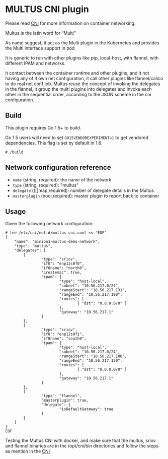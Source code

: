# MULTUS CNI plugin

Please read [CNI](https://github.com/containernetworking/cni) for more information on container networking.

Multus is the latin word for “Multi”

As name suggest, it act as the Multi plugin in the Kubernetes and provides the Multi interface support in pod

It is generic to run with other plugins like ptp, local-host, with flannel, with different IPAM and networks. 

It contact between the container runtime and other plugins, and it not having any of it own net configuration, it call other plugins like flannel/calico to do real net conf job. Multus reuse the concept of invoking the delegates in the flannel, it group the multi plugins into delegates and invoke each other in the sequential order, according to the JSON scheme in the cni configuration.

## Build

This plugin requires Go 1.5+ to build.

Go 1.5 users will need to set `GO15VENDOREXPERIMENT=1` to get vendored dependencies. This flag is set by default in 1.6.

```
#./build
```
## Network configuration reference

* `name` (string, required): the name of the network
* `type` (string, required): "multus"
* `delegate` (([]map,required): number of delegate details in the Multus
* `masterplugin` (bool,required): master plugin to report back to container

## Usage

Given the following network configuration:

```
# tee /etc/cni/net.d/multus-cni.conf <<-'EOF'
{
    "name": "minion1-multus-demo-network",
    "type": "multus",
    "delegates": [
        {
                "type": "sriov",
                "if0": "enp12s0f0",
                "if0name": "north0",
                "createmac": true,
                "ipam": {
                        "type": "host-local",
                        "subnet": "10.56.217.0/24",
                        "rangeStart": "10.56.217.131",
                        "rangeEnd": "10.56.217.190",
                        "routes": [
                                { "dst": "0.0.0.0/0" }
                        ],
                        "gateway": "10.56.217.1"
                }
        },
        {
                "type": "sriov",
                "if0": "enp12s0f1",
                "if0name": "south0",
                "ipam": {
                        "type": "host-local",
                        "subnet": "10.56.217.0/24",
                        "rangeStart": "10.56.217.100",
                        "rangeEnd": "10.56.217.130",
                        "routes": [
                                { "dst": "0.0.0.0/0" }
                        ],
                        "gateway": "10.56.217.1"
                }
        },
        {
                "type": "flannel",
                "masterplugin": true,
                "delegate": {
                        "isDefaultGateway": true
                }
        }
    ]
}
EOF

```
Testing the Multus CNI with docker, and make sure that the multus, sriov and flannel binaries are in the /opt/cni/bin directories and follow the steps as mention in the [CNI](https://github.com/containernetworking/cni)
